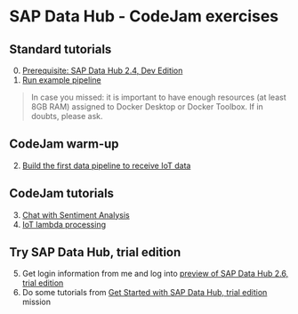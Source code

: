 # SAP Data Hub - CodeJam exercises

## Standard tutorials

0. [Prerequisite: SAP Data Hub 2.4, Dev Edition](https://developers.sap.com/tutorials/datahub-docker-v2-setup.html)
1. [Run example pipeline](https://developers.sap.com/tutorials/datahub-docker-v2-examples.html)

> In case you missed: it is important to have enough resources (at least 8GB RAM) assigned to Docker Desktop or Docker Toolbox. If in doubts, please ask.

## CodeJam warm-up
2. [Build the first data pipeline to receive IoT data](exercise/tessel)

## CodeJam tutorials

3. [Chat with Sentiment Analysis](exercise/chat)
4. [IoT lambda processing](exercise/iot)

## Try SAP Data Hub, trial edition

5. Get login information from me and log into [preview of SAP Data Hub 2.6, trial edition](http://bit.ly/SDH26TRIALPREVIEW)
4. Do some tutorials from [Get Started with SAP Data Hub, trial edition](https://developers.sap.com/mission.datahub-trial.html) mission
